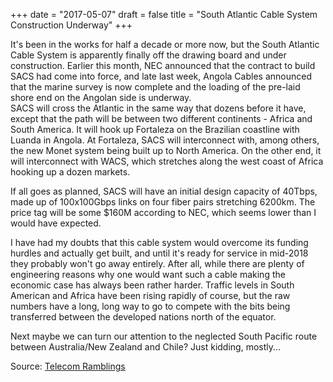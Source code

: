 +++
date = "2017-05-07"
draft = false
title = "South Atlantic Cable System Construction Underway"
+++

It's been in the works for half a decade or more now, but the South Atlantic Cable System is apparently finally off the drawing board and under construction.  Earlier this month, NEC announced that the contract to build SACS had come into force, and late last week, Angola Cables announced that the marine survey is now complete and the loading of the pre-laid shore end on the Angolan side is underway.  
SACS will cross the Atlantic in the same way that dozens before it have, except that the path will be between two different continents - Africa and South America.  It will hook up Fortaleza on the Brazilian coastline with Luanda in Angola.  At Fortaleza, SACS will interconnect with, among others, the new Monet system being built up to North America.  On the other end, it will interconnect with WACS, which stretches along the west coast of Africa hooking up a dozen markets.

If all goes as planned, SACS will have an initial design capacity of 40Tbps, made up of 100x100Gbps links on four fiber pairs stretching 6200km.  The price tag will be some $160M according to NEC, which seems lower than I would have expected.

I have had my doubts that this cable system would overcome its funding hurdles and actually get built, and until it's ready for service in mid-2018 they probably won't go away entirely.  After all, while there are plenty of engineering reasons why one would want such a cable making the economic case has always been rather harder.  Traffic levels in South American and Africa have been rising rapidly of course, but the raw numbers have a long, long way to go to compete with the bits being transferred between the developed nations north of the equator.

Next maybe we can turn our attention to the neglected South Pacific route between Australia/New Zealand and Chile?  Just kidding, mostly...



Source: <a href=http://www.telecomramblings.com/2017/04/south-atlantic-cable-system-construction-underway/>Telecom Ramblings</a>
